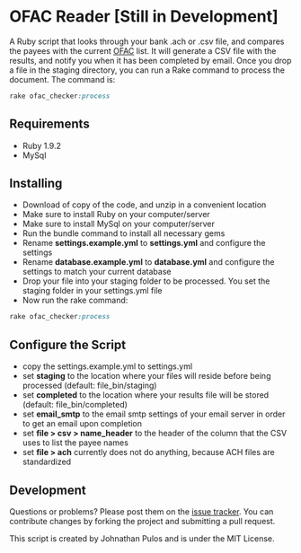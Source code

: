 # OFAC Reader [Still in Development]

A Ruby script that looks through your bank .ach or .csv file, and compares the payees with the current [OFAC](http://www.treasury.gov/about/organizational-structure/offices/Pages/Office-of-Foreign-Assets-Control.aspx) list.  It will generate a CSV file with the results, and notify you when it has been completed by email.  Once you drop a file in the staging directory,  you can run a Rake command to process the document.  The command is:

```ruby
rake ofac_checker:process
```

## Requirements

* Ruby 1.9.2
* MySql

## Installing

* Download of copy of the code, and unzip in a convenient location
* Make sure to install Ruby on your computer/server
* Make sure to install MySql on your computer/server
* Run the bundle command to install all necessary gems
* Rename **settings.example.yml** to **settings.yml** and configure the settings
* Rename **database.example.yml** to **database.yml** and configure the settings to match your current database
* Drop your file into your staging folder to be processed.  You set the staging folder in your settings.yml file
* Now run the rake command:

```ruby
rake ofac_checker:process
```

## Configure the Script

* copy the settings.example.yml to settings.yml
* set **staging** to the location where your files will reside before being processed (default: file_bin/staging)
* set **completed** to the location where your results file will be stored (default: file_bin/completed)
* set **email_smtp** to the email smtp settings of your email server in order to get an email upon completion
* set **file > csv > name_header** to the header of the column that the CSV uses to list the payee names
* set **file > ach** currently does not do anything,  because ACH files are standardized


## Development

Questions or problems? Please post them on the [issue tracker](https://github.com/codemis/ofac_checker/issues). You can contribute changes by forking the project and submitting a pull request.

This script is created by Johnathan Pulos and is under the MIT License.